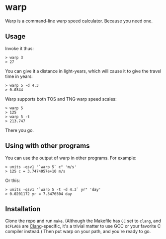 # warp

Warp is a command-line warp speed calculator. Because you need one.

## Usage

Invoke it thus:

    > warp 3
    > 27

You can give it a distance in light-years, which will cause it to give the
travel time in years:

    > warp 5 -d 4.3
    > 0.0344

Warp supports both TOS and TNG warp speed scales:

    > warp 5
    > 125
    > warp 5 -t
    > 213.747

There you go.

## Using with other programs

You can use the output of warp in other programs. For example:

    > units -qsv1 "`warp 5` c" 'm/s'
    > 125 c = 3.7474057e+10 m/s

Or this:

    > units -qsv1 "`warp 5 -t -d 4.3` yr" 'day'
    > 0.0201172 yr = 7.3476504 day
    
## Installation

Clone the repo and run `make`. (Although the Makefile has `CC` set to 
`clang`, and `$CFLAGS` are [Clang][]-specific, it's a trivial matter to
use GCC or your favorite C compiler instead.) Then put warp on your path, 
and you're ready to go.

[clang]: http://clang.llvm.org/
